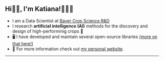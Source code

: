 ## Hi👋🏼, I'm Katiana!👩🏻‍💻

* I am a Data Scientist at [Bayer Crop Science R&D](https://www.cropscience.bayer.us/)
* I research **artificial intelligence (AI)** methods for the discovery and design of high-performinig crops 🌱
* 🖥️ I have developed and maintain several open-source libraries [(more on that here!)](https://github.com/katiana22?tab=repositories)
* 👥 For more information check out [my personal website](https://www.katianakontolati.com/).

---

